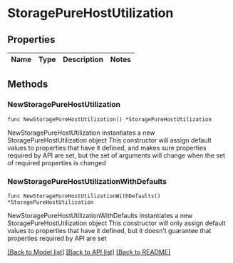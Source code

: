 # StoragePureHostUtilization

## Properties

Name | Type | Description | Notes
------------ | ------------- | ------------- | -------------

## Methods

### NewStoragePureHostUtilization

`func NewStoragePureHostUtilization() *StoragePureHostUtilization`

NewStoragePureHostUtilization instantiates a new StoragePureHostUtilization object
This constructor will assign default values to properties that have it defined,
and makes sure properties required by API are set, but the set of arguments
will change when the set of required properties is changed

### NewStoragePureHostUtilizationWithDefaults

`func NewStoragePureHostUtilizationWithDefaults() *StoragePureHostUtilization`

NewStoragePureHostUtilizationWithDefaults instantiates a new StoragePureHostUtilization object
This constructor will only assign default values to properties that have it defined,
but it doesn't guarantee that properties required by API are set


[[Back to Model list]](../README.md#documentation-for-models) [[Back to API list]](../README.md#documentation-for-api-endpoints) [[Back to README]](../README.md)


